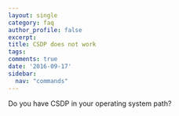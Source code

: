 ```yaml
---
layout: single
category: faq
author_profile: false
excerpt: 
title: CSDP does not work
tags:
comments: true
date: '2016-09-17'
sidebar:
  nav: "commands"
---
```


Do you have CSDP in your operating system path?
